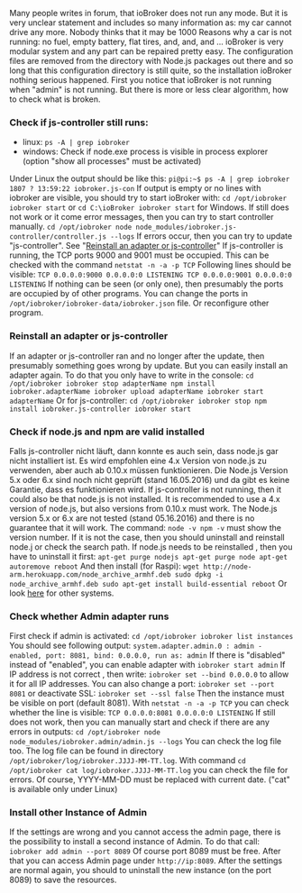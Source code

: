 Many people writes in forum, that ioBroker does not run any mode. But it is very unclear statement and includes so many information as: my car cannot drive any more. Nobody thinks that it may be 1000 Reasons why a car is not running: no fuel, empty battery, flat tires, and, and, and ... ioBroker is very modular system and any part can be repaired pretty easy. The configuration files are removed from the directory with Node.js packages out there and so long that this configuration directory is still quite, so the installation ioBroker nothing serious happened. First you notice that ioBroker is not running when "admin" is not running. But there is more or less clear algorithm, how to check what is broken.

### Check if js-controller still runs:

*   linux: `ps -A | grep iobroker`
*   windows: Check if node.exe process is visible in process explorer (option "show all processes" must be activated)

Under Linux the output should be like this: `pi@pi:~$ ps -A | grep iobroker 1807 ? 13:59:22 iobroker.js-con` If output is empty or no lines with iobroker are visible, you should try to start ioBroker with: `cd /opt/iobroker iobroker start` or `cd C:\ioBroker iobroker start` for Windows. If still does not work or it come error messages, then you can try to start controller manually. `cd /opt/iobroker node node_modules/iobroker.js-controller/controller.js --logs` If errors occur, then you can try to update "js-controller". See "[Reinstall an adapter or js-controller](#installAdapter)" If js-controller is running, the TCP ports 9000 and 9001 must be occupied. This can be checked with the command `netstat -n -a -p TCP` Following lines should be visible: `TCP 0.0.0.0:9000 0.0.0.0:0 LISTENING TCP 0.0.0.0:9001 0.0.0.0:0 LISTENING` If nothing can be seen (or only one), then presumably the ports are occupied by of other programs. You can change the ports in `/opt/iobroker/iobroker-data/iobroker.json` file. Or reconfigure other program.

### <a name="installAdapter"></a>Reinstall an adapter or js-controller

If an adapter or js-controller ran and no longer after the update, then presumably something goes wrong by update. But you can easily install an adapter again. To do that you only have to write in the console: `cd /opt/iobroker iobroker stop adapterName npm install iobroker.adapterName iobroker upload adapterName iobroker start adapterName` Or for js-controller: `cd /opt/iobroker iobroker stop npm install iobroker.js-controller iobroker start`

### <a name="nodejs"></a>Check if node.js and npm are valid installed

Falls js-controller nicht läuft, dann konnte es auch sein, dass node.js gar nicht installiert ist. Es wird empfohlen eine 4.x Version von node.js zu verwenden, aber auch ab 0.10.x müssen funktionieren. Die Node.js Version 5.x oder 6.x sind noch nicht geprüft (stand 16.05.2016) und da gibt es keine Garantie, dass es funktionieren wird. If js-controller is not running, then it could also be that node.js is not installed. It is recommended to use a 4.x version of node.js, but also versions from 0.10.x must work. The Node.js version 5.x or 6.x are not tested (stand 05.16.2016) and there is no guarantee that it will work. The command: `node -v npm -v` must show the version number. If it is not the case, then you should uninstall and reinstall node.j or check the search path. If node.js needs to be reinstalled , then you have to uninstall it first: `apt-get purge nodejs apt-get purge node apt-get autoremove reboot` And then install (for Raspi): `wget http://node-arm.herokuapp.com/node_archive_armhf.deb sudo dpkg -i node_archive_armhf.deb sudo apt-get install build-essential reboot` Or look [here](http://www.iobroker.net/?page_id=3334&lang=de) for other systems.

### <a name="installAdapter"></a>Check whether Admin adapter runs

First check if admin is activated: `cd /opt/iobroker iobroker list instances` You should see following output: `system.adapter.admin.0 : admin - enabled, port: 8081, bind: 0.0.0.0, run as: admin` If there is "disabled" instead of "enabled", you can enable adapter with `iobroker start admin` If IP address is not correct , then write: `iobroker set --bind 0.0.0.0` to allow it for all IP addresses. You can also change a port: `iobroker set --port 8081` or deactivate SSL: `iobroker set --ssl false` Then the instance must be visible on port (default 8081). With `netstat -n -a -p TCP` you can check whether the line is visible: `TCP 0.0.0.0:8081 0.0.0.0:0 LISTENING` If still does not work, then you can manually start and check if there are any errors in outputs: `cd /opt/iobroker node node_modules/iobroker.admin/admin.js --logs` You can check the log file too. The log file can be found in directory `/opt/iobroker/log/iobroker.JJJJ-MM-TT.log`. With command `cd /opt/iobroker cat log/iobroker.JJJJ-MM-TT.log` you can check the file for errors. Of course, YYYY-MM-DD must be replaced with current date. ("cat" is available only under Linux)

### <a name="newInstance"></a>Install other Instance of Admin

If the settings are wrong and you cannot access the admin page, there is the possibility to install a second instance of Admin. To do that call: `iobroker add admin --port 8089` Of course port 8089 must be free. After that you can access Admin page under `http://ip:8089`. After the settings are normal again, you should to uninstall the new instance (on the port 8089) to save the resources.